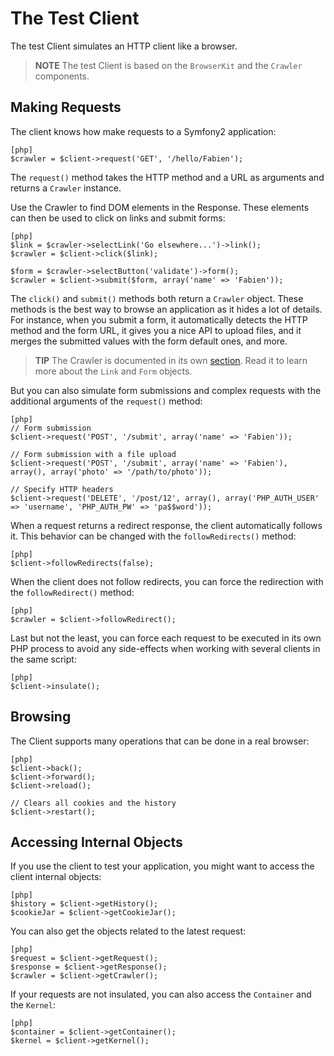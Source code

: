 The Test Client
===============

The test Client simulates an HTTP client like a browser.

>**NOTE**
>The test Client is based on the `BrowserKit` and the `Crawler` components.

Making Requests
---------------

The client knows how make requests to a Symfony2 application:

    [php]
    $crawler = $client->request('GET', '/hello/Fabien');

The `request()` method takes the HTTP method and a URL as arguments and
returns a `Crawler` instance.

Use the Crawler to find DOM elements in the Response. These elements can then
be used to click on links and submit forms:

    [php]
    $link = $crawler->selectLink('Go elsewhere...')->link();
    $crawler = $client->click($link);

    $form = $crawler->selectButton('validate')->form();
    $crawler = $client->submit($form, array('name' => 'Fabien'));

The `click()` and `submit()` methods both return a `Crawler` object. These
methods is the best way to browse an application as it hides a lot of details.
For instance, when you submit a form, it automatically detects the HTTP method
and the form URL, it gives you a nice API to upload files, and it merges the
submitted values with the form default ones, and more.

>**TIP**
>The Crawler is documented in its own [section][1]. Read it to learn more about
>the `Link` and `Form` objects.

But you can also simulate form submissions and complex requests with the
additional arguments of the `request()` method:

    [php]
    // Form submission
    $client->request('POST', '/submit', array('name' => 'Fabien'));

    // Form submission with a file upload
    $client->request('POST', '/submit', array('name' => 'Fabien'), array(), array('photo' => '/path/to/photo'));

    // Specify HTTP headers
    $client->request('DELETE', '/post/12', array(), array('PHP_AUTH_USER' => 'username', 'PHP_AUTH_PW' => 'pa$$word'));

When a request returns a redirect response, the client automatically follows
it. This behavior can be changed with the `followRedirects()` method:

    [php]
    $client->followRedirects(false);

When the client does not follow redirects, you can force the redirection with
the `followRedirect()` method:

    [php]
    $crawler = $client->followRedirect();

Last but not the least, you can force each request to be executed in its own
PHP process to avoid any side-effects when working with several clients in the
same script:

    [php]
    $client->insulate();

Browsing
--------

The Client supports many operations that can be done in a real browser:

    [php]
    $client->back();
    $client->forward();
    $client->reload();

    // Clears all cookies and the history
    $client->restart();

Accessing Internal Objects
--------------------------

If you use the client to test your application, you might want to access the
client internal objects:

    [php]
    $history = $client->getHistory();
    $cookieJar = $client->getCookieJar();

You can also get the objects related to the latest request:

    [php]
    $request = $client->getRequest();
    $response = $client->getResponse();
    $crawler = $client->getCrawler();

If your requests are not insulated, you can also access the `Container` and
the `Kernel`:

    [php]
    $container = $client->getContainer();
    $kernel = $client->getKernel();

[1]: http://www.symfony-reloaded.org/guides/Testing/Crawler
